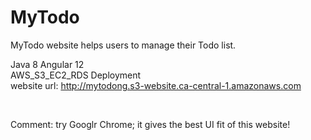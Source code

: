 # MyTodo
MyTodo website helps users to manage their Todo list.

Java 8
Angular 12 </br>
AWS_S3_EC2_RDS Deployment </br>
website url: http://mytodong.s3-website.ca-central-1.amazonaws.com

</br>

Comment: try Googlr Chrome; it gives the best UI fit of this website!
